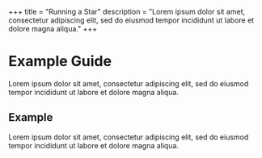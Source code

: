 +++
title = "Running a Star"
description = "Lorem ipsum dolor sit amet, consectetur adipiscing elit, sed do eiusmod tempor incididunt ut labore et dolore magna aliqua."
+++

# Example Guide

Lorem ipsum dolor sit amet, consectetur adipiscing elit, sed do eiusmod tempor incididunt ut labore et dolore magna aliqua.

## Example

Lorem ipsum dolor sit amet, consectetur adipiscing elit, sed do eiusmod tempor incididunt ut labore et dolore magna aliqua.